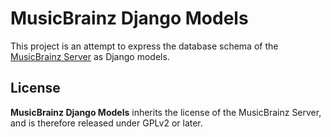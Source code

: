 # MusicBrainz Django Models #

This project is an attempt to express the database schema of the
[MusicBrainz Server][1] as Django models.

  [1]: https://github.com/metabrainz/musicbrainz-server
    "The MusicBrainz Server GitHub Repository"

## License ##

**MusicBrainz Django Models** inherits the license of the MusicBrainz Server,
and is therefore released under GPLv2 or later.
